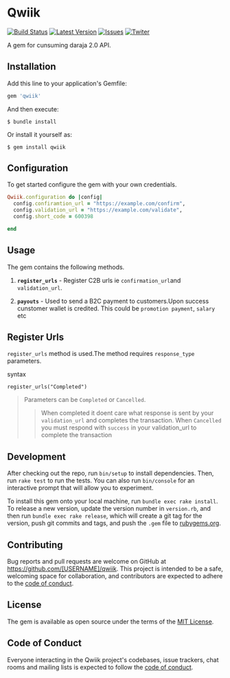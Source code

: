 # Qwiik

[![Build Status](https://travis-ci.org/gathuku/qwiik.png?branch=master)](https://travis-ci.org/gathuku/qwiik)
[![Latest Version](https://img.shields.io/github/release/gathuku/qwiik.svg?style=flat-square)](https://github.com/gathuku/qwiik/releases)
[![Issues](https://img.shields.io/github/issues/gathuku/laravel_mpesa.svg?style=flat-square)](https://github.com/gathuku/qwiik/issues)
[![Twiter](https://img.shields.io/twitter/url/https/github.com/gathuku/qwiik.svg?style=social?style=social)](https://twitter.com/Gathukumose)

A gem for cunsuming daraja 2.0 API.

## Installation

Add this line to your application's Gemfile:

```ruby
gem 'qwiik'
```

And then execute:

    $ bundle install

Or install it yourself as:

    $ gem install qwiik

## Configuration
To get started configure the gem with your own credentials.
```ruby
Qwiik.configuration do |config|
  config.confiramtion_url = "https://example.com/confirm",
  config.validation_url = "https://example.com/validate",
  config.short_code = 600398

end

```
## Usage
The gem contains the following methods.
1. __`register_urls`__ - Register C2B urls ie `confirmation_url`and `validation_url`.

2. __`payouts`__ - Used to send a B2C payment to customers.Upon success  cunstomer wallet is credited. This could be `promotion payment`, `salary` etc

## Register Urls
`register_urls` method is used.The method requires `response_type` parameters.

syntax
```
register_urls("Completed")
```

> Parameters can be `Completed` or `Cancelled`.
>> When completed it doent care what response is sent by your `validation_url` and completes the transaction.
>> When `Cancelled` you must respond with `success` in your validation_url to complete the transaction
## Development

After checking out the repo, run `bin/setup` to install dependencies. Then, run `rake test` to run the tests. You can also run `bin/console` for an interactive prompt that will allow you to experiment.

To install this gem onto your local machine, run `bundle exec rake install`. To release a new version, update the version number in `version.rb`, and then run `bundle exec rake release`, which will create a git tag for the version, push git commits and tags, and push the `.gem` file to [rubygems.org](https://rubygems.org).

## Contributing

Bug reports and pull requests are welcome on GitHub at https://github.com/[USERNAME]/qwiik. This project is intended to be a safe, welcoming space for collaboration, and contributors are expected to adhere to the [code of conduct](https://github.com/[USERNAME]/qwiik/blob/master/CODE_OF_CONDUCT.md).


## License

The gem is available as open source under the terms of the [MIT License](https://opensource.org/licenses/MIT).

## Code of Conduct

Everyone interacting in the Qwiik project's codebases, issue trackers, chat rooms and mailing lists is expected to follow the [code of conduct](https://github.com/[USERNAME]/qwiik/blob/master/CODE_OF_CONDUCT.md).
